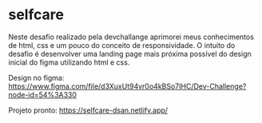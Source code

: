 # selfcare

Neste desafio realizado pela devchallange aprimorei meus conhecimentos de html, css e um pouco do conceito de responsividade.
O intuito do desafio é desenvolver uma landing page mais próxima possível do design inicial do figma utilizando html e css.

Design no figma:
https://www.figma.com/file/d3XuxUt94vr0o4kBSo7IHC/Dev-Challenge?node-id=54%3A330

Projeto pronto:
https://selfcare-dsan.netlify.app/
